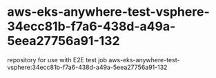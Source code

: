 # aws-eks-anywhere-test-vsphere-34ecc81b-f7a6-438d-a49a-5eea27756a91-132
repository for use with E2E test job aws-eks-anywhere-test-vsphere:34ecc81b-f7a6-438d-a49a-5eea27756a91-132

